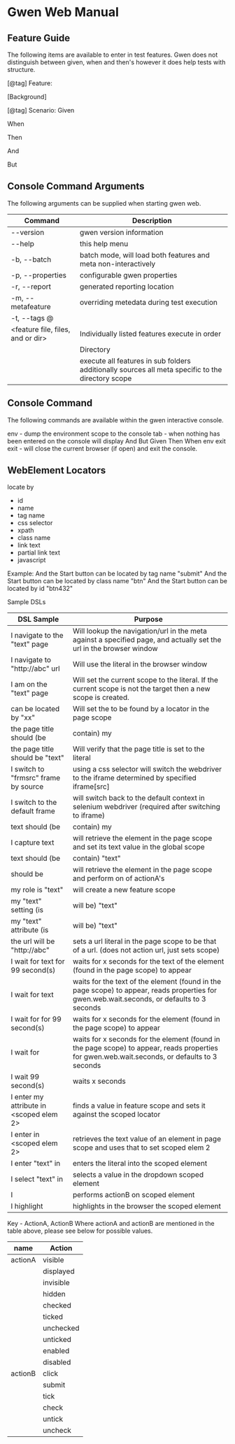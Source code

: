 Gwen Web Manual
=============================

Feature Guide 
-------------
The following items are available to enter in test features.  Gwen does not distinguish 
between given, when and then's however it does help tests with structure.

[@tag]
Feature:

[Background]

[@tag]
Scenario:
 Given <expression>
 
  When <expression>
  
  Then <expression>
  
   And <expression>
   
   But <expression>


Console Command Arguments 
-------------------------
The following arguments can be supplied when starting gwen web.

| Command      | Description	|
| ------------- |-------------|
|--version	| gwen version information |
|--help | this help menu |
| -b, --batch <dir> | batch mode, will load both features and meta non-interactively |
| -p, --properties <file> |	configurable gwen properties |
| -r, --report <dir> | generated reporting location |
| -m, --metafeature <file> | overriding metedata during test execution |
| -t, --tags @ || ~@ inc/exc | ability to filter test selection. |
| <feature file, files, and or dir> | Individually listed features execute in order |
|	| Directory
|   | execute all features in sub folders additionally sources all meta	specific to the directory scope |
   								
Console Command
---------------   								
The following commands are available within the gwen interactive console.

env							-	dump the environment scope to the console
tab							-	when nothing has been entered on the console will display
								And     But     Given   Then    When    env     exit
exit						-	will close the current browser (if open) and exit the console.

WebElement Locators
-----------------
locate by
-	id
-	name
-	tag name
-	css selector
-	xpath
-	class name
-	link text
-	partial link text
-	javascript

Example:		And the Start button can be located by tag name "submit"
				And the Start button can be located by class name "btn"
				And the Start button can be located by id "btn432"


Sample DSLs

| DSL Sample       | Purpose 	|
| ------------- |-------------|
| I navigate to the "text" page 		 					| Will lookup the navigation/url in the meta against a specified page, and actually set the url in the browser window |
| I navigate to "http://abc" url							| Will use the literal in the browser window |
| I am on the "text" page									| Will set the current scope to the literal.  If the current scope is not the target then a new scope is created. |
| <scoped elem> can be located by <locator> "xx"			| Will set the <scoped elem> to be found by a locator in the page scope |
| the page title should (be|contain) my <scoped var>		| |
| the page title should be "text"							| Will verify that the page title is set to the literal |
| I switch to "frmsrc" frame by source						| using a css selector will switch the webdriver to the iframe determined by specified iframe[src] |
| I switch to the default frame								| will switch back to the default context in selenium webdriver (required after switching to iframe) |
| <scoped elem> text should (be|contain) my <scoped var>	| |
| I capture <scoped elem> text								| will retrieve the element in the page scope and set its text value in the global scope |
| <scoped elem> text should (be|contain) "text"				| will retrieve the element in the page scope and verify its contents against the literal |
| <scoped elem> should be <actionA>							| will retrieve the element in the page scope and perform on of actionA's |
| my role is "text"											| will create a new feature scope |
| my "text" setting (is|will be) "text"						| sets sys.prop |
| my "text" attribute (is|will be) "text"					| sets a literal in the feature scope to be that of a value |
| the url will be "http://abc"								| sets a url literal in the page scope to be that of a url. (does not action url, just sets scope) |
| I wait for <scoped elem> text for 99 second(s)			| waits for x seconds for the text of the element (found in the page scope) to appear |
| I wait for <scoped elem> text								| waits for the text of the element (found in the page scope) to appear, reads properties for gwen.web.wait.seconds, or defaults to 3 seconds |
| I wait for <scoped elem> for 99 second(s)					| waits for x seconds for the element (found in the page scope) to appear |
| I wait for <scoped elem>									| waits for x seconds for the element (found in the page scope) to appear, reads properties for gwen.web.wait.seconds, or defaults to 3 seconds |
| I wait 99 second(s)										| waits x seconds |
| I enter my <scoped elem> attribute in <scoped elem 2>		| finds a value in feature scope and sets it against the scoped locator |
| I enter <scoped elem> in <scoped elem 2>					| retrieves the text value of an element in page scope and uses that to set scoped elem 2 |
| I enter "text" in <scoped elem>							| enters the literal into the scoped element |
| I select "text" in <scoped elem>							| selects a value in the dropdown scoped element |
| I <actionB> <scoped elem>									| performs actionB on scoped element |
| I highlight <scoped elem>									| highlights in the browser the scoped element |


Key - ActionA, ActionB
Where actionA and actionB are mentioned in the table above, please see below for possible values.

| name       | Action 	|
| ------------- |-------------|
| actionA | visible |
|         | displayed |
|         | invisible |
|         | hidden |
|         | checked |
|         | ticked |
|         | unchecked |
|         | unticked |
|         | enabled |
|         | disabled |
| actionB | click |
|         | submit |
|         | tick |
|         | check |
|         | untick |
|         | uncheck |
